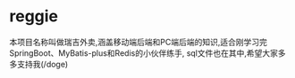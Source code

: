 # reggie
 本项目名称叫做瑞吉外卖,涵盖移动端后端和PC端后端的知识,适合刚学习完SpringBoot、MyBatis-plus和Redis的小伙伴练手, sql文件也在其中,希望大家多多支持我(/doge)
